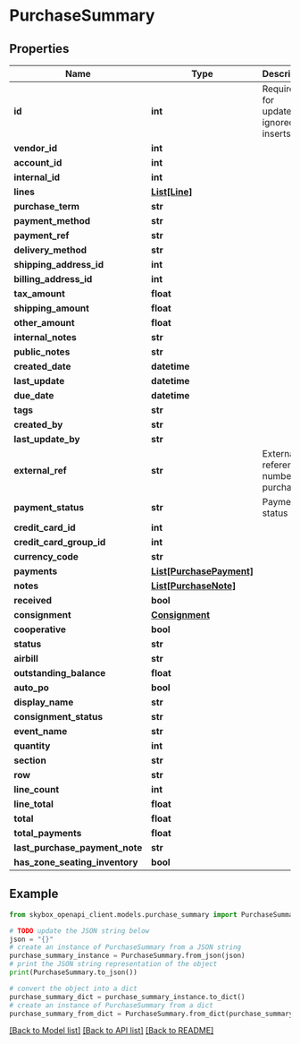 # PurchaseSummary


## Properties

Name | Type | Description | Notes
------------ | ------------- | ------------- | -------------
**id** | **int** | Required for updates, ignored on inserts. | [optional] 
**vendor_id** | **int** |  | [optional] 
**account_id** | **int** |  | [optional] 
**internal_id** | **int** |  | [optional] 
**lines** | [**List[Line]**](Line.md) |  | 
**purchase_term** | **str** |  | 
**payment_method** | **str** |  | 
**payment_ref** | **str** |  | [optional] 
**delivery_method** | **str** |  | 
**shipping_address_id** | **int** |  | [optional] 
**billing_address_id** | **int** |  | [optional] 
**tax_amount** | **float** |  | 
**shipping_amount** | **float** |  | 
**other_amount** | **float** |  | 
**internal_notes** | **str** |  | [optional] 
**public_notes** | **str** |  | [optional] 
**created_date** | **datetime** |  | [optional] 
**last_update** | **datetime** |  | [optional] 
**due_date** | **datetime** |  | 
**tags** | **str** |  | [optional] 
**created_by** | **str** |  | [optional] 
**last_update_by** | **str** |  | [optional] 
**external_ref** | **str** | External reference number for purchase | [optional] 
**payment_status** | **str** | Payment status | 
**credit_card_id** | **int** |  | [optional] 
**credit_card_group_id** | **int** |  | [optional] 
**currency_code** | **str** |  | 
**payments** | [**List[PurchasePayment]**](PurchasePayment.md) |  | [optional] 
**notes** | [**List[PurchaseNote]**](PurchaseNote.md) |  | [optional] 
**received** | **bool** |  | [optional] 
**consignment** | [**Consignment**](Consignment.md) |  | [optional] 
**cooperative** | **bool** |  | [optional] 
**status** | **str** |  | [optional] 
**airbill** | **str** |  | [optional] 
**outstanding_balance** | **float** |  | [optional] 
**auto_po** | **bool** |  | [optional] 
**display_name** | **str** |  | [optional] 
**consignment_status** | **str** |  | [optional] 
**event_name** | **str** |  | [optional] 
**quantity** | **int** |  | [optional] 
**section** | **str** |  | [optional] 
**row** | **str** |  | [optional] 
**line_count** | **int** |  | [optional] 
**line_total** | **float** |  | [optional] 
**total** | **float** |  | [optional] 
**total_payments** | **float** |  | [optional] 
**last_purchase_payment_note** | **str** |  | [optional] 
**has_zone_seating_inventory** | **bool** |  | [optional] 

## Example

```python
from skybox_openapi_client.models.purchase_summary import PurchaseSummary

# TODO update the JSON string below
json = "{}"
# create an instance of PurchaseSummary from a JSON string
purchase_summary_instance = PurchaseSummary.from_json(json)
# print the JSON string representation of the object
print(PurchaseSummary.to_json())

# convert the object into a dict
purchase_summary_dict = purchase_summary_instance.to_dict()
# create an instance of PurchaseSummary from a dict
purchase_summary_from_dict = PurchaseSummary.from_dict(purchase_summary_dict)
```
[[Back to Model list]](../README.md#documentation-for-models) [[Back to API list]](../README.md#documentation-for-api-endpoints) [[Back to README]](../README.md)


